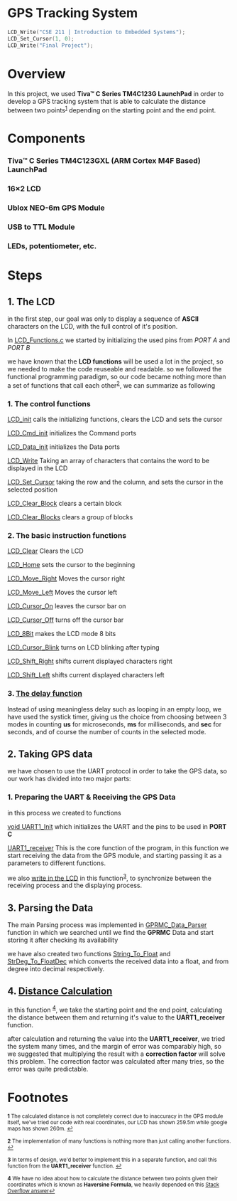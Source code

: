 # GPS Tracking System

```C 
LCD_Write("CSE 211 | Introduction to Embedded Systems");
LCD_Set_Cursor(1, 0);
LCD_Write("Final Project");
```

# Overview

In this project, we used **Tiva™ C Series TM4C123G LaunchPad** in order to develop a GPS tracking system that is able to calculate the distance between two points<sup id="a1">[1](#f1)</sup> depending on the starting point and the end point.


# Components

### Tiva™ C Series TM4C123GXL (ARM Cortex M4F Based) LaunchPad
### 16×2 LCD
### Ublox NEO-6m GPS Module
### USB to TTL Module
### LEDs, potentiometer, etc.

# Steps

## 1. The LCD

in the first step, our goal was only to display a sequence of **ASCII** characters on the LCD, with the full control of it's position.

In [LCD_Functions.c](https://github.com/0ssamaak0/GPS-Tracking-System/blob/main/LCD_Functions.c) we started by initializing the used pins from *PORT A* and *PORT B*

we have known that the **LCD functions** will be used a lot in the project, so we needed to make the code reuseable and readable. so we followed the functional programming paradigm, so our code became nothing more than a set of functions that call each other<sup id="a2">[2](#f2)</sup>, we can summarize as following


### 1. The control functions 
[LCD_init](https://github.com/0ssamaak0/GPS-Tracking-System/blob/main/LCD_Functions.c#L59) calls the initializing functions, clears the LCD and sets the cursor

[LCD_Cmd_init](https://github.com/0ssamaak0/GPS-Tracking-System/blob/main/LCD_Functions.c#L70) initializes the Command ports

[LCD_Data_init](https://github.com/0ssamaak0/GPS-Tracking-System/blob/main/LCD_Functions.c#L87) initializes the Data ports

[LCD_Write](https://github.com/0ssamaak0/GPS-Tracking-System/blob/main/LCD_Functions.c#L135)
Taking an array of characters that contains the word to be displayed in the LCD

[LCD_Set_Cursor](https://github.com/0ssamaak0/GPS-Tracking-System/blob/main/LCD_Functions.c#L144) taking the row and the column, and sets the cursor in the selected position

[LCD_Clear_Block](https://github.com/0ssamaak0/GPS-Tracking-System/blob/main/LCD_Functions.c#L164)
clears a certain block

[LCD_Clear_Blocks](https://github.com/0ssamaak0/GPS-Tracking-System/blob/main/LCD_Functions.c#L170)
clears a group of blocks

### 2. The basic instruction functions


[LCD_Clear](https://github.com/0ssamaak0/GPS-Tracking-System/blob/main/LCD_Functions.c#L158)
Clears the LCD

[LCD_Home](https://github.com/0ssamaak0/GPS-Tracking-System/blob/main/LCD_Functions.c#L185)
sets the cursor to the beginning

[LCD_Move_Right](https://github.com/0ssamaak0/GPS-Tracking-System/blob/main/LCD_Functions.c#L190)
Moves the cursor right

[LCD_Move_Left](https://github.com/0ssamaak0/GPS-Tracking-System/blob/main/LCD_Functions.c#L195)
Moves the cursor left

[LCD_Cursor_On](https://github.com/0ssamaak0/GPS-Tracking-System/blob/main/LCD_Functions.c#L200)
leaves the cursor bar on

[LCD_Cursor_Off](https://github.com/0ssamaak0/GPS-Tracking-System/blob/main/LCD_Functions.c#L205)
turns off the cursor bar

[LCD_8Bit](https://github.com/0ssamaak0/GPS-Tracking-System/blob/main/LCD_Functions.c#L215)
makes the LCD mode 8 bits

[LCD_Cursor_Blink](https://github.com/0ssamaak0/GPS-Tracking-System/blob/main/LCD_Functions.c#L210)
turns on LCD blinking after typing

[LCD_Shift_Right](https://github.com/0ssamaak0/GPS-Tracking-System/blob/main/LCD_Functions.c#L220)
shifts current displayed characters right

[LCD_Shift_Left](https://github.com/0ssamaak0/GPS-Tracking-System/blob/main/LCD_Functions.c#L225)
shifts current displayed characters left

### 3. [The delay function](https://github.com/0ssamaak0/GPS-Tracking-System/blob/main/LCD_Functions.c#L234)

Instead of using meaningless delay such as looping in an empty loop, we have used the systick timer, giving us the choice from choosing between 3 modes in counting **us** for microseconds, **ms** for milliseconds, and **sec** for seconds, and of course the number of counts in the selected mode.


## 2. Taking GPS data
we have chosen to use the UART protocol in order to take the GPS data, so our work has divided into two major parts:

### 1. Preparing the UART & Receiving the GPS Data
in this process we created to functions

[void UART1_Init](https://github.com/0ssamaak0/GPS-Tracking-System/blob/main/Project.ino#L94)
which initializes the UART and the pins to be used in **PORT C**

[UART1_receiver](https://github.com/0ssamaak0/GPS-Tracking-System/blob/main/Project.ino#L123)
This is the core function of the program, in this function we start receiving the data from the GPS module, and starting passing it as a parameters to different functions.

we also [write in the LCD](https://github.com/0ssamaak0/GPS-Tracking-System/blob/main/Project.ino#L132) in this function<sup id="a3">[3](#f3)</sup>, to synchronize between the receiving process and the displaying process.

## 3. Parsing the Data
The main Parsing process was implemented in [GPRMC_Data_Parser](https://github.com/0ssamaak0/GPS-Tracking-System/blob/main/LCD_Functions.c#L182) function in which we searched until we find the **GPRMC** Data and start storing it after checking its availability 

we have also created two functions [String_To_Float](https://github.com/0ssamaak0/GPS-Tracking-System/blob/main/Project.ino#L286) and [StrDeg_To_FloatDec](https://github.com/0ssamaak0/GPS-Tracking-System/blob/main/Project.ino#L298) which converts the received data into a float, and from degree into decimal respectively.

## 4. [Distance Calculation](https://github.com/0ssamaak0/GPS-Tracking-System/blob/main/Project.ino#L341)


in this function <sup id="4">[4](#f4)</sup>, we take the starting point and the end point,  calculating the distance between them and returning it's value to the **UART1_receiver** function.

after calculation and returning the value into the **UART1_receiver**, we tried the system many times, and the margin of error was comparably high, so we suggested that multiplying the result with a **correction factor** will solve this problem. The correction factor was calculated after many tries, so the error was quite predictable. 


# Footnotes
<sup><b id="f1">1</b> The calculated distance is not completely correct due to inaccuracy in the GPS module itself, we've tried our code with real coordinates, our LCD has shown 259.5m while google maps has shown 260m. [↩](#a1)</sup>

<sup><b id="f2">2</b> The implementation of many functions is nothing more than just calling another functions. [↩](#a2)</sup>

<sup><b id="f3">3</b> In terms of design, we'd better to implement this in a separate function, and call this function from the **UART1_receiver** function. [↩](#a3)</sup>

<sup><b id = "f4">4</b> We have no idea about how to calculate the distance between two points given their coordinates which is known as **Haversine Formula**, we heavily depended on this [Stack Overflow answer](https://stackoverflow.com/questions/27928/calculate-distance-between-two-latitude-longitude-points-haversine-formula)[↩](#a4)</sub>

